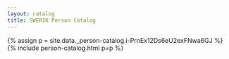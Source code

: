 ```yaml
---
layout: catalog
title: SWERIK Person Catalog
---
```

{% assign p = site.data._person-catalog.i-PrnEx12Ds6eU2exFNwa6GJ %}
{% include person-catalog.html p=p %}

